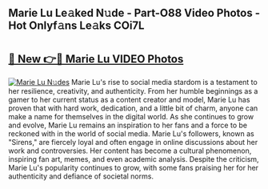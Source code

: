## Marie Lu Le𝚊ked N𝚞de - Part-O88 Video Photos - Hot Onlyf𝚊ns Le𝚊ks COi7L

# <h2><a href="http://ac18655.deff.icu/?id=Marie+Lu">🔗 New 👉🔴 Marie Lu VIDEO Photos</a></h2>

[![Marie Lu N𝚞des](https://i.imgur.com/rIISA9y.gif)](http://ac18655.deff.icu/?id=Marie+Lu)
Marie Lu's rise to social media stardom is a testament to her resilience, creativity, and authenticity. From her humble beginnings as a gamer to her current status as a content creator and model, Marie Lu has proven that with hard work, dedication, and a little bit of charm, anyone can make a name for themselves in the digital world. As she continues to grow and evolve, Marie Lu remains an inspiration to her fans and a force to be reckoned with in the world of social media. Marie Lu's followers, known as "Sirens," are fiercely loyal and often engage in online discussions about her work and controversies. Her content has become a cultural phenomenon, inspiring fan art, memes, and even academic analysis. Despite the criticism, Marie Lu's popularity continues to grow, with some fans praising her for her authenticity and defiance of societal norms.
